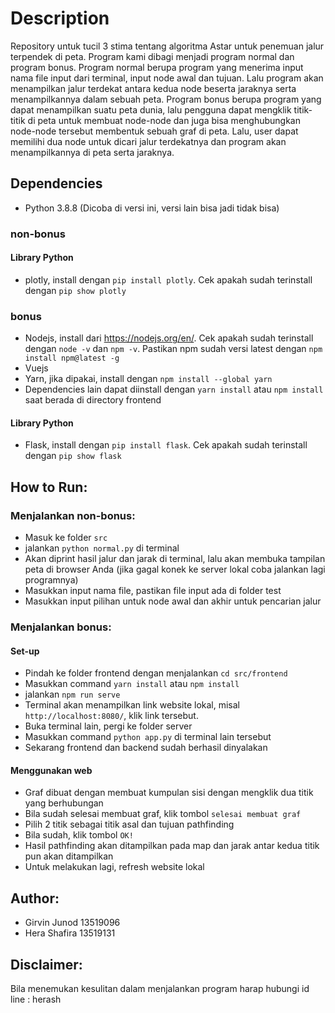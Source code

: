 # Description
Repository untuk tucil 3 stima tentang algoritma Astar untuk penemuan jalur terpendek di peta. 
Program kami dibagi menjadi program normal dan program bonus. 
Program normal berupa program yang menerima input nama file input dari terminal, input node awal dan tujuan. 
Lalu program akan menampilkan jalur terdekat antara kedua node beserta jaraknya serta menampilkannya dalam sebuah peta.
Program bonus berupa program yang dapat menampilkan suatu peta dunia, lalu pengguna dapat mengklik titik-titik di peta untuk
membuat node-node dan juga bisa menghubungkan node-node tersebut membentuk sebuah graf di peta. Lalu, user dapat memilihi dua node
untuk dicari jalur terdekatnya dan program akan menampilkannya di peta serta jaraknya.
## Dependencies
- Python 3.8.8 (Dicoba di versi ini, versi lain bisa jadi tidak bisa)
### non-bonus
#### Library Python
- plotly, install dengan `pip install plotly`. Cek apakah sudah terinstall dengan `pip show plotly`

### bonus
- Nodejs, install dari https://nodejs.org/en/. Cek apakah sudah terinstall dengan `node -v` dan `npm -v`. Pastikan npm sudah versi latest dengan `npm install npm@latest -g`
- Vuejs
- Yarn, jika dipakai, install dengan `npm install --global yarn`
- Dependencies lain dapat diinstall dengan `yarn install` atau `npm install` saat berada di directory frontend
#### Library Python
- Flask, install dengan `pip install flask`. Cek apakah sudah terinstall dengan `pip show flask`

## How to Run:

### Menjalankan non-bonus:
- Masuk ke folder `src`
- jalankan `python normal.py` di terminal
- Akan diprint hasil jalur dan jarak di terminal, lalu akan membuka tampilan peta di browser Anda (jika gagal konek ke server lokal coba jalankan lagi programnya)
- Masukkan input nama file, pastikan file input ada di folder test
- Masukkan input pilihan untuk node awal dan akhir untuk pencarian jalur
### Menjalankan bonus:
#### Set-up
- Pindah ke folder frontend dengan menjalankan `cd src/frontend`
- Masukkan command `yarn install` atau `npm install`
- jalankan `npm run serve`
- Terminal akan menampilkan link website lokal, misal `http://localhost:8080/`, klik link tersebut.
- Buka terminal lain, pergi ke folder server
- Masukkan command `python app.py` di terminal lain tersebut
- Sekarang frontend dan backend sudah berhasil dinyalakan
#### Menggunakan web
- Graf dibuat dengan membuat kumpulan sisi dengan mengklik dua titik yang berhubungan
- Bila sudah selesai membuat graf, klik tombol `selesai membuat graf`
- Pilih 2 titik sebagai titik asal dan tujuan pathfinding
- Bila sudah, klik tombol `OK!`
- Hasil pathfinding akan ditampilkan pada map dan jarak antar kedua titik pun akan ditampilkan
- Untuk melakukan lagi, refresh website lokal

## Author:
- Girvin Junod 13519096
- Hera Shafira 13519131

## Disclaimer:
Bila menemukan kesulitan dalam menjalankan program harap hubungi id line : herash
